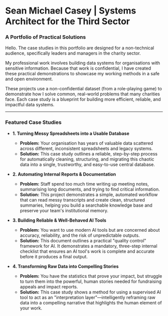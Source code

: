 # Sean Michael Casey | Systems Architect for the Third Sector

### A Portfolio of Practical Solutions

Hello. The case studies in this portfolio are designed for a non-technical audience, specifically leaders and managers in the charity sector.

My professional work involves building data systems for organisations with sensitive information. Because that work is confidential, I have created these practical demonstrations to showcase my working methods in a safe and open environment.

These projects use a non-confidential dataset (from a role-playing game) to demonstrate how I solve common, real-world problems that many charities face. Each case study is a blueprint for building more efficient, reliable, and impactful data systems.

---

### Featured Case Studies

*   **1. Turning Messy Spreadsheets into a Usable Database**
    *   **Problem:** Your organisation has years of valuable data scattered across different, inconsistent spreadsheets and legacy systems.
    *   **Solution:** This case study outlines a reliable, step-by-step process for automatically cleaning, structuring, and migrating this chaotic data into a single, trustworthy, and easy-to-use central database.

*   **2. Automating Internal Reports & Documentation**
    *   **Problem:** Staff spend too much time writing up meeting notes, summarising long documents, and trying to find critical information.
    *   **Solution:** This project demonstrates a simple, automated workflow that can read messy transcripts and create clean, structured summaries, helping you build a searchable knowledge base and preserve your team's institutional memory.

*   **3. Building Reliable & Well-Behaved AI Tools**
    *   **Problem:** You want to use modern AI tools but are concerned about accuracy, reliability, and the risk of unpredictable outputs.
    *   **Solution:** This document outlines a practical "quality control" framework for AI. It demonstrates a mandatory, three-step internal checklist that ensures an AI tool's work is complete and accurate before it produces a final output.

*   **4. Transforming Raw Data into Compelling Stories**
    *   **Problem:** You have the statistics that prove your impact, but struggle to turn them into the powerful, human stories needed for fundraising appeals and impact reports.
    *   **Solution:** This case study shows a method for using a supervised AI tool to act as an "interpretation layer"—intelligently reframing raw data into a compelling narrative that highlights the human element of your work.

